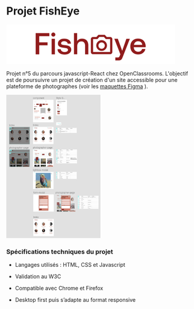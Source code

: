 # Projet FishEye

<img src="./assets/FishEye_OCR.png" />

Projet n°5 du parcours javascript-React chez OpenClassrooms. L'objectif est de poursuivre un projet de création d'un site accessible pour une plateforme de photographes (voir les [maquettes Figma](https://www.figma.com/file/Q3yNeD7WTK9QHDldg9vaRl/UI-Design-FishEye-FR?node-id=0%3A1) ).

<img src="./assets/ScreenshotMaquette.png" width="250px" height="380px" />

### Spécifications techniques du projet

- Langages utilisés : HTML, CSS et Javascript

- Validation au W3C

- Compatible avec Chrome et Firefox

- Desktop first puis s’adapte au format responsive
